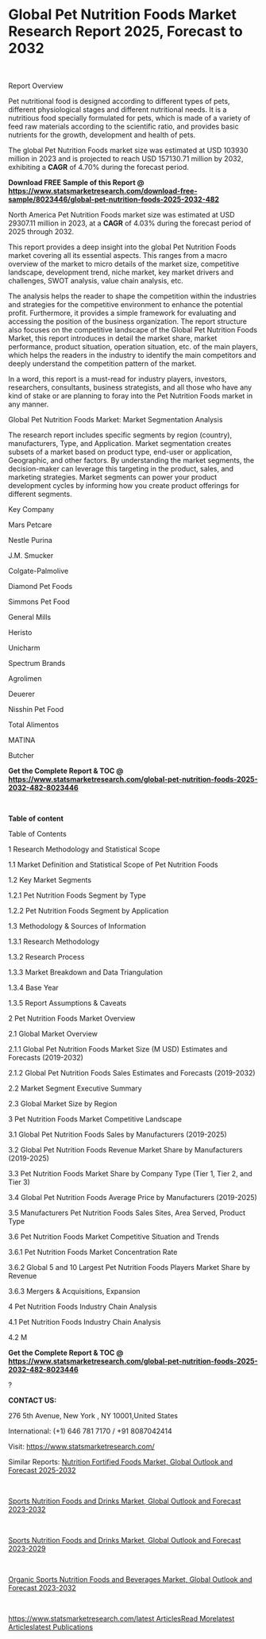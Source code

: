 <h1>Global Pet Nutrition Foods Market Research Report 2025, Forecast to 2032</h1><br/><p>Report Overview</p>
 
 
 
 <p>Pet nutritional food is designed according to different types of pets, different physiological stages and different nutritional needs. It is a nutritious food specially formulated for pets, which is made of a variety of feed raw materials according to the scientific ratio, and provides basic nutrients for the growth, development and health of pets.</p>
 
 
 
 <p>The global Pet Nutrition Foods market size was estimated at USD 103930 million in 2023 and is projected to reach USD 157130.71 million by 2032, exhibiting a <strong>CAGR</strong> of 4.70% during the forecast period.</p>
 
 
 
 <p><strong>Download FREE Sample of this Report @ <a href="https://www.statsmarketresearch.com/download-free-sample/8023446/global-pet-nutrition-foods-2025-2032-482">https://www.statsmarketresearch.com/download-free-sample/8023446/global-pet-nutrition-foods-2025-2032-482</a></strong></p>
 
 
 
 <p>North America Pet Nutrition Foods market size was estimated at USD 29307.11 million in 2023, at a <strong>CAGR</strong> of 4.03% during the forecast period of 2025 through 2032.</p>
 
 
 
 <p>This report provides a deep insight into the global Pet Nutrition Foods market covering all its essential aspects. This ranges from a macro overview of the market to micro details of the market size, competitive landscape, development trend, niche market, key market drivers and challenges, SWOT analysis, value chain analysis, etc.</p>
 
 
 
 <p>The analysis helps the reader to shape the competition within the industries and strategies for the competitive environment to enhance the potential profit. Furthermore, it provides a simple framework for evaluating and accessing the position of the business organization. The report structure also focuses on the competitive landscape of the Global Pet Nutrition Foods Market, this report introduces in detail the market share, market performance, product situation, operation situation, etc. of the main players, which helps the readers in the industry to identify the main competitors and deeply understand the competition pattern of the market.</p>
 
 
 
 <p>In a word, this report is a must-read for industry players, investors, researchers, consultants, business strategists, and all those who have any kind of stake or are planning to foray into the Pet Nutrition Foods market in any manner.</p>
 
 
 
 <p>Global Pet Nutrition Foods Market: Market Segmentation Analysis</p>
 
 
 
 <p>The research report includes specific segments by region (country), manufacturers, Type, and Application. Market segmentation creates subsets of a market based on product type, end-user or application, Geographic, and other factors. By understanding the market segments, the decision-maker can leverage this targeting in the product, sales, and marketing strategies. Market segments can power your product development cycles by informing how you create product offerings for different segments.</p>
 
 
 
 <p>Key Company</p>
 
 
 
 <p>Mars Petcare</p>
 
 
 
 <p>Nestle Purina</p>
 
 
 
 <p>J.M. Smucker</p>
 
 
 
 <p>Colgate-Palmolive</p>
 
 
 
 <p>Diamond Pet Foods</p>
 
 
 
 <p>Simmons Pet Food</p>
 
 
 
 <p>General Mills</p>
 
 
 
 <p>Heristo</p>
 
 
 
 <p>Unicharm</p>
 
 
 
 <p>Spectrum Brands</p>
 
 
 
 <p>Agrolimen</p>
 
 
 
 <p>Deuerer</p>
 
 
 
 <p>Nisshin Pet Food</p>
 
 
 
 <p>Total Alimentos</p>
 
 
 
 <p>MATINA</p>
 
 
 
 <p>Butcher</p>
 
 
 
 <div><b>Get the Complete Report & TOC @ <a href="https://www.statsmarketresearch.com/global-pet-nutrition-foods-2025-2032-482-8023446">https://www.statsmarketresearch.com/global-pet-nutrition-foods-2025-2032-482-8023446</a></b></div>
 
 
 
 <p><br />
 
 <b>Table of content</b></p>
 
 
 
 <p>Table of Contents<br />
 
 1 Research Methodology and Statistical Scope<br />
 
 1.1 Market Definition and Statistical Scope of Pet Nutrition Foods<br />
 
 1.2 Key Market Segments<br />
 
 1.2.1 Pet Nutrition Foods Segment by Type<br />
 
 1.2.2 Pet Nutrition Foods Segment by Application<br />
 
 1.3 Methodology & Sources of Information<br />
 
 1.3.1 Research Methodology<br />
 
 1.3.2 Research Process<br />
 
 1.3.3 Market Breakdown and Data Triangulation<br />
 
 1.3.4 Base Year<br />
 
 1.3.5 Report Assumptions & Caveats<br />
 
 2 Pet Nutrition Foods Market Overview<br />
 
 2.1 Global Market Overview<br />
 
 2.1.1 Global Pet Nutrition Foods Market Size (M USD) Estimates and Forecasts (2019-2032)<br />
 
 2.1.2 Global Pet Nutrition Foods Sales Estimates and Forecasts (2019-2032)<br />
 
 2.2 Market Segment Executive Summary<br />
 
 2.3 Global Market Size by Region<br />
 
 3 Pet Nutrition Foods Market Competitive Landscape<br />
 
 3.1 Global Pet Nutrition Foods Sales by Manufacturers (2019-2025)<br />
 
 3.2 Global Pet Nutrition Foods Revenue Market Share by Manufacturers (2019-2025)<br />
 
 3.3 Pet Nutrition Foods Market Share by Company Type (Tier 1, Tier 2, and Tier 3)<br />
 
 3.4 Global Pet Nutrition Foods Average Price by Manufacturers (2019-2025)<br />
 
 3.5 Manufacturers Pet Nutrition Foods Sales Sites, Area Served, Product Type<br />
 
 3.6 Pet Nutrition Foods Market Competitive Situation and Trends<br />
 
 3.6.1 Pet Nutrition Foods Market Concentration Rate<br />
 
 3.6.2 Global 5 and 10 Largest Pet Nutrition Foods Players Market Share by Revenue<br />
 
 3.6.3 Mergers & Acquisitions, Expansion<br />
 
 4 Pet Nutrition Foods Industry Chain Analysis<br />
 
 4.1 Pet Nutrition Foods Industry Chain Analysis<br />
 
 4.2 M</p>
 
 
 
 <div><b>Get the Complete Report & TOC @ <a href="https://www.statsmarketresearch.com/global-pet-nutrition-foods-2025-2032-482-8023446">https://www.statsmarketresearch.com/global-pet-nutrition-foods-2025-2032-482-8023446</a></b></div>
 
 
 
 <p>? </p>
 
 
 
 <p><b>CONTACT US:</b><br />
 
 276 5th Avenue, New York , NY 10001,United States<br />
 
 International: (+1) 646 781 7170 / +91 8087042414<br />
 
 Visit: <a href="https://www.statsmarketresearch.com/">https://www.statsmarketresearch.com/</a><br />
 
 Similar Reports: <a href="https://www.statsmarketresearch.com/global-pet-nutrition-foods-2025-2032-482-8023446">Nutrition Fortified Foods Market, Global Outlook and Forecast 2025-2032</a><br />
 
 <br />
 
 <a href="https://www.statsmarketresearch.com/global-pet-nutrition-foods-2025-2032-482-8023446">Sports Nutrition Foods and Drinks Market, Global Outlook and Forecast 2023-2032</a><br />
 
 <br />
 
 <a href="https://www.statsmarketresearch.com/global-pet-nutrition-foods-2025-2032-482-8023446">Sports Nutrition Foods and Drinks Market, Global Outlook and Forecast 2023-2029</a><br />
 
 <br />
 
 <a href="https://www.statsmarketresearch.com/global-pet-nutrition-foods-2025-2032-482-8023446">Organic Sports Nutrition Foods and Beverages Market, Global Outlook and Forecast 2023-2032</a><br />
 
 <br />
 
 <a href="https://gyeongbokgung.com">https://www.statsmarketresearch.com/</a><a href="https://hallyeomaritime.com">latest Articles</a><a href="https://jingwansa.com">Read More</a><a href="https://nguoiviet.jp/">latest Articles</a><a href="https://www.intelmarketresearch.com/">latest Publications</a></p>